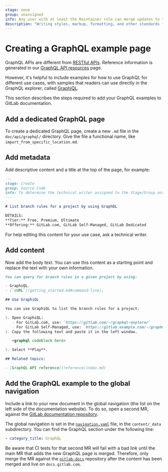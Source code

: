 ```yaml
---
stage: none
group: unassigned
info: Any user with at least the Maintainer role can merge updates to this content. For details, see https://docs.gitlab.com/ee/development/development_processes.html#development-guidelines-review.
description: "Writing styles, markup, formatting, and other standards for GraphQL API's GitLab Documentation."
---
```


# Creating a GraphQL example page

GraphQL APIs are different from [RESTful APIs](restful_api_styleguide.md). Reference
information is generated in our [GraphQL API resources](../../api/graphql/reference/index.md) page.

However, it's helpful to include examples for how to use GraphQL for different
use cases, with samples that readers can use directly in the GraphQL explorer, called
[GraphiQL](../api_graphql_styleguide.md#graphiql).

This section describes the steps required to add your GraphQL examples to
GitLab documentation.

## Add a dedicated GraphQL page

To create a dedicated GraphQL page, create a new `.md` file in the
`doc/api/graphql/` directory. Give the file a functional name, like
`import_from_specific_location.md`.

## Add metadata

Add descriptive content and a title at the top of the page, for example:

```markdown
---
stage: Create
group: Source Code
info: To determine the technical writer assigned to the Stage/Group associated with this page, see https://handbook.gitlab.com/handbook/product/ux/technical-writing/#assignments
---

# List branch rules for a project by using GraphQL

DETAILS:
**Tier:** Free, Premium, Ultimate
**Offering:** GitLab.com, GitLab Self-Managed, GitLab Dedicated
```

For help editing this content for your use case, ask a technical writer.

## Add content

Now add the body text. You can use this content as a starting point
and replace the text with your own information.

```markdown
You can query for branch rules in a given project by using:

- GraphiQL.
- [`cURL`](getting_started.md#command-line).

## Use GraphiQL

You can use GraphiQL to list the branch rules for a project.

1. Open GraphiQL:
   - For GitLab.com, use: `https://gitlab.com/-/graphql-explorer`
   - For GitLab Self-Managed, use: `https://gitlab.example.com/-/graphql-explorer`
1. Copy the following text and paste it in the left window.

   <graphql codeblock here>

1. Select **Play**.

## Related topics:

- [GraphQL API reference](reference/index.md)
```

## Add the GraphQL example to the global navigation

Include a link to your new document in the global navigation (the list on the
left side of the documentation website). To do so, open a second MR, against the
[GitLab documentation repository](https://gitlab.com/gitlab-org/gitlab-docs/).

The global navigation is set in the
[`navigation.yaml`](https://gitlab.com/gitlab-org/gitlab-docs/-/blob/main/content/_data/navigation.yaml) file,
in the `content/_data` subdirectory. You can find the GraphQL section under the
following line:

```yaml
- category_title: GraphQL
```

Be aware that CI tests for that second MR will fail with a bad link until the
main MR that adds the new GraphQL page is merged. Therefore, only merge the MR against the
[`gitlab-docs`](https://gitlab.com/gitlab-org/gitlab-docs) repository after the content has
been merged and live on `docs.gitlab.com`.
